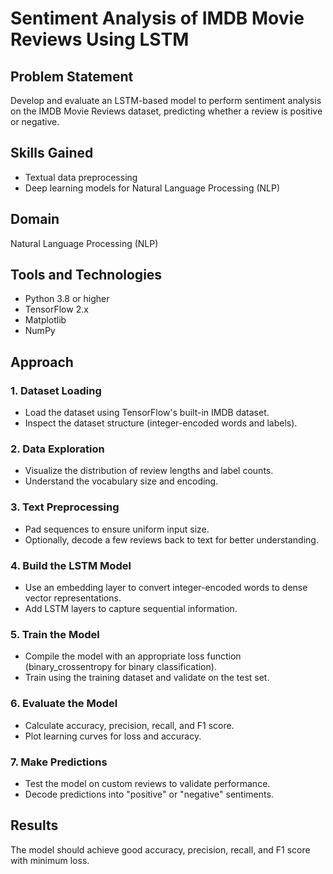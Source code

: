# Sentiment Analysis of IMDB Movie Reviews Using LSTM

## Problem Statement
Develop and evaluate an LSTM-based model to perform sentiment analysis on the IMDB Movie Reviews dataset, predicting whether a review is positive or negative.

## Skills Gained
- Textual data preprocessing
- Deep learning models for Natural Language Processing (NLP)

## Domain
Natural Language Processing (NLP)

## Tools and Technologies
- Python 3.8 or higher
- TensorFlow 2.x
- Matplotlib
- NumPy
## Approach
### 1. Dataset Loading
- Load the dataset using TensorFlow's built-in IMDB dataset.
- Inspect the dataset structure (integer-encoded words and labels).

### 2. Data Exploration
- Visualize the distribution of review lengths and label counts.
- Understand the vocabulary size and encoding.

### 3. Text Preprocessing
- Pad sequences to ensure uniform input size.
- Optionally, decode a few reviews back to text for better understanding.

### 4. Build the LSTM Model
- Use an embedding layer to convert integer-encoded words to dense vector representations.
- Add LSTM layers to capture sequential information.

### 5. Train the Model
- Compile the model with an appropriate loss function (binary_crossentropy for binary classification).
- Train using the training dataset and validate on the test set.

### 6. Evaluate the Model
- Calculate accuracy, precision, recall, and F1 score.
- Plot learning curves for loss and accuracy.

### 7. Make Predictions
- Test the model on custom reviews to validate performance.
- Decode predictions into "positive" or "negative" sentiments.

## Results
The model should achieve good accuracy, precision, recall, and F1 score with minimum loss.
